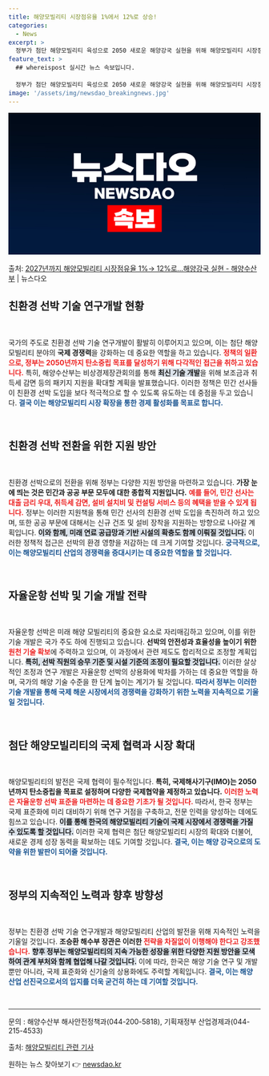 ```yaml
---
title: 해양모빌리티 시장점유율 1%에서 12%로 상승!
categories:
  - News
excerpt: >
  정부가 첨단 해양모빌리티 육성으로 2050 새로운 해양강국 실현을 위해 해양모빌리티 시장점유율을 올해 1%에…
feature_text: >
  ## whereispost 실시간 뉴스 속보입니다.

  정부가 첨단 해양모빌리티 육성으로 2050 새로운 해양강국 실현을 위해 해양모빌리티 시장점유율을 올해 1%에…
image: '/assets/img/newsdao_breakingnews.jpg'
---
```


![뉴스다오 속보](/assets/img/newsdao_breakingnews.jpg)

<p>출처: <a href="https://newsdao.kr/2647" rel="dofollow">2027년까지 해양모빌리티 시장점유율 1%→ 12%로…해양강국 실현 - 해양수산부</a> | 뉴스다오</p>

<h2 data-ke-size="size26">친환경 선박 기술 연구개발 현황</h2>

<p data-ke-size="size16">&nbsp;</p>

국가의 주도로 친환경 선박 기술 연구개발이 활발히 이루어지고 있으며, 이는 첨단 해양 모빌리티 분야의 <b>국제 경쟁력</b>을 강화하는 데 중요한 역할을 하고 있습니다. <b><span style="color: #ee2323;">정책의 일환으로, 정부는 2050년까지 탄소중립 목표를 달성하기 위해 다각적인 접근을 취하고 있습니다.</span></b> 특히, 해양수산부는 비상경제장관회의를 통해 <b><span style="background-color: #21538527;">최신 기술 개발</span></b>을 위해 보조금과 취득세 감면 등의 패키지 지원을 확대할 계획을 발표했습니다. 이러한 정책은 민간 선사들이 친환경 선박 도입을 보다 적극적으로 할 수 있도록 유도하는 데 중점을 두고 있습니다. <b><span style="color: #1a5490;">결국 이는 해양모빌리티 시장 확장을 통한 경제 활성화를 목표로 합니다.</span></b>

<p data-ke-size="size16">&nbsp;</p>

<h2 data-ke-size="size26">친환경 선박 전환을 위한 지원 방안</h2>

<p data-ke-size="size16">&nbsp;</p>

친환경 선박으로의 전환을 위해 정부는 다양한 지원 방안을 마련하고 있습니다. <b>가장 눈에 띄는 것은 민간과 공공 부문 모두에 대한 종합적 지원입니다.</b> <b><span style="color: #ee2323;">예를 들어, 민간 선사는 대출 금리 우대, 취득세 감면, 설비 설치비 및 컨설팅 서비스 등의 혜택을 받을 수 있게 됩니다.</span></b> 정부는 이러한 지원책을 통해 민간 선사의 친환경 선박 도입을 촉진하려 하고 있으며, 또한 공공 부문에 대해서는 신규 건조 및 설비 장착을 지원하는 방향으로 나아갈 계획입니다. <b><span style="background-color: #21538527;">이와 함께, 미래 연료 공급망과 기반 시설의 확충도 함께 이뤄질 것입니다.</span></b> 이러한 정책적 접근은 선박의 환경 영향을 저감하는 데 크게 기여할 것입니다. <b><span style="color: #1a5490;">궁극적으로, 이는 해양모빌리티 산업의 경쟁력을 증대시키는 데 중요한 역할을 할 것입니다.</span></b>

<p data-ke-size="size16">&nbsp;</p>

<h2 data-ke-size="size26">자율운항 선박 및 기술 개발 전략</h2>

<p data-ke-size="size16">&nbsp;</p>

자율운항 선박은 미래 해양 모빌리티의 중요한 요소로 자리매김하고 있으며, 이를 위한 기술 개발은 국가 주도 하에 진행되고 있습니다. <b>선박의 안전성과 효율성을 높이기 위한 <span style="color: #ee2323;">원천 기술 확보</span></b>에 주력하고 있으며, 이 과정에서 관련 제도도 합리적으로 조정할 계획입니다. <b><span style="background-color: #21538527;">특히, 선박 직원의 승무 기준 및 시설 기준의 조정이 필요할 것입니다.</span></b> 이러한 살상적인 조정과 연구 개발은 자율운항 선박의 상용화에 박차를 가하는 데 중요한 역할을 하며, 국가의 해양 기술 수준을 한 단계 높이는 계기가 될 것입니다. <b><span style="color: #1a5490;">따라서 정부는 이러한 기술 개발을 통해 국제 해운 시장에서의 경쟁력을 강화하기 위한 노력을 지속적으로 기울일 것입니다.</span></b>

<p data-ke-size="size16">&nbsp;</p>

<h2 data-ke-size="size26">첨단 해양모빌리티의 국제 협력과 시장 확대</h2>

<p data-ke-size="size16">&nbsp;</p>

해양모빌리티의 발전은 국제 협력이 필수적입니다. <b>특히, 국제해사기구(IMO)는 2050년까지 탄소중립을 목표로 설정하며 다양한 국제협약을 제정하고 있습니다.</b> <b><span style="color: #ee2323;">이러한 노력은 자율운항 선박 표준을 마련하는 데 중요한 기초가 될 것입니다.</span></b> 따라서, 한국 정부는 국제 표준화에 미리 대비하기 위해 연구 거점을 구축하고, 전문 인력을 양성하는 데에도 힘쓰고 있습니다. <b><span style="background-color: #21538527;">이를 통해 한국의 해양모빌리티 기술이 국제 시장에서 경쟁력을 가질 수 있도록 할 것입니다.</span></b> 이러한 국제 협력은 첨단 해양모빌리티 시장의 확대와 더불어, 새로운 경제 성장 동력을 확보하는 데도 기여할 것입니다. <b><span style="color: #1a5490;">결국, 이는 해양 강국으로의 도약을 위한 발판이 되어줄 것입니다.</span></b>

<p data-ke-size="size16">&nbsp;</p>

<h2 data-ke-size="size26">정부의 지속적인 노력과 향후 방향성</h2>

<p data-ke-size="size16">&nbsp;</p>

정부는 친환경 선박 기술 연구개발과 해양모빌리티 산업의 발전을 위해 지속적인 노력을 기울일 것입니다. <b>조승환 해수부 장관은 이러한 <span style="color: #ee2323;">전략을 차질없이 이행해야 한다고 강조했습니다.</span></b> <b><span style="background-color: #21538527;">향후 정부는 해양모빌리티의 지속 가능한 성장을 위한 다양한 지원 방안을 모색하여 관계 부처와 함께 협업해 나갈 것입니다.</span></b> 이에 따라, 한국은 해양 기술 연구 및 개발뿐만 아니라, 국제 표준화와 신기술의 상용화에도 주력할 계획입니다. <b><span style="color: #1a5490;">결국, 이는 해양 산업 선진국으로서의 입지를 더욱 굳건히 하는 데 기여할 것입니다.</span></b>

<p data-ke-size="size16">&nbsp;</p>

<hr>

<p data-ke-size="size16">문의 : 해양수산부 해사안전정책과(044-200-5818), 기획재정부 산업경제과(044-215-4533)</p>

<p data-ke-size="size16">출처: <a href="https://newsdao.kr/2647">해양모빌리티 관련 기사</a></p> 

원하는 뉴스 찾아보기 👉 <a href="https://newsdao.kr" rel="dofollow">newsdao.kr</a>


